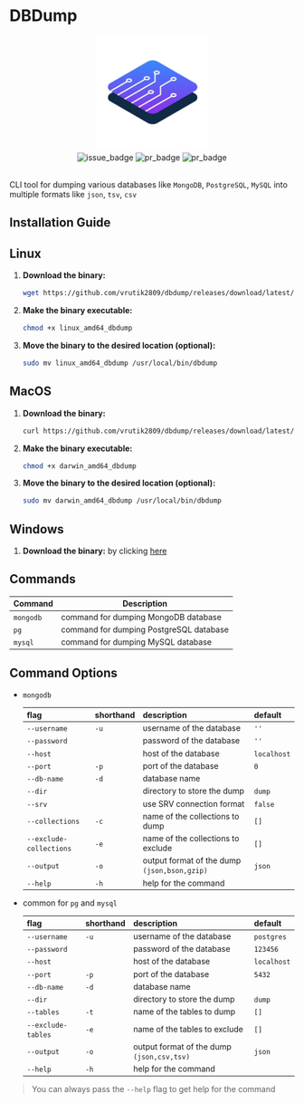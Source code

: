 # DBDump

<div align="center"><img src="./logo.png"  alt="logo" width="200" hight="200"></div>
<div align="center">
    <img src="https://img.shields.io/github/issues/vrutik2809/dbdump"  alt="issue_badge">
    <img src="https://img.shields.io/github/issues-pr/vrutik2809/dbdump?logo=git"  alt="pr_badge">
    <img src="https://img.shields.io/github/actions/workflow/status/vrutik2809/dbdump/run_tests.yml?label=GitHub%20Workflows&logo=github"  alt="pr_badge">
</div>
<br>

CLI tool for dumping various databases like `MongoDB`, `PostgreSQL`, `MySQL` into multiple formats like `json`, `tsv`, `csv`

## Installation Guide

## Linux

1. **Download the binary:**

    ```bash
    wget https://github.com/vrutik2809/dbdump/releases/download/latest/linux_amd64_dbdump
    ```

2. **Make the binary executable:**

    ```bash
    chmod +x linux_amd64_dbdump
    ```

3. **Move the binary to the desired location (optional):**

    ```bash
    sudo mv linux_amd64_dbdump /usr/local/bin/dbdump
    ```

## MacOS

1. **Download the binary:**

   ```bash
   curl https://github.com/vrutik2809/dbdump/releases/download/latest/darwin_amd64_dbdump
   ```

2. **Make the binary executable:**

    ```bash
    chmod +x darwin_amd64_dbdump
    ```

3. **Move the binary to the desired location (optional):**

    ```bash
    sudo mv darwin_amd64_dbdump /usr/local/bin/dbdump
    ```

## Windows

1. **Download the binary:** by clicking [here](https://github.com/vrutik2809/dbdump/releases/download/latest/windows_amd64_dbdump.exe)

## Commands

<!-- create a table  -->
| Command | Description |
| --- | --- |
|`mongodb`| command for dumping MongoDB database |
|`pg`| command for dumping PostgreSQL database |
|`mysql`| command for dumping MySQL database |

## Command Options

- `mongodb`

    |flag|shorthand|description|default|
    |---|---|---|---|
    |`--username`|`-u`|username of the database|`''`|
    |`--password`||password of the database|`''`|
    |`--host`||host of the database|`localhost`|
    |`--port`|`-p`|port of the database|`0`|
    |`--db-name`|`-d`|database name||
    |`--dir`||directory to store the dump|`dump`|
    |`--srv`||use SRV connection format|`false`|
    |`--collections`|`-c`|name of the collections to dump|`[]`|
    |`--exclude-collections`|`-e`|name of the collections to exclude|`[]`|
    |`--output`|`-o`|output format of the dump `(json,bson,gzip)`|`json`|
    |`--help`|`-h`|help for the command|
- common for `pg` and `mysql`

    |flag|shorthand|description|default|
    |---|---|---|---|
    |`--username`|`-u`|username of the database|`postgres`|
    |`--password`||password of the database|`123456`|
    |`--host`||host of the database|`localhost`|
    |`--port`|`-p`|port of the database|`5432`|
    |`--db-name`|`-d`|database name||
    |`--dir`||directory to store the dump|`dump`|
    |`--tables`|`-t`|name of the tables to dump|`[]`|
    |`--exclude-tables`|`-e`|name of the tables to exclude|`[]`|
    |`--output`|`-o`|output format of the dump `(json,csv,tsv)`|`json`|
    |`--help`|`-h`|help for the command|

> You can always pass the `--help` flag to get help for the command
